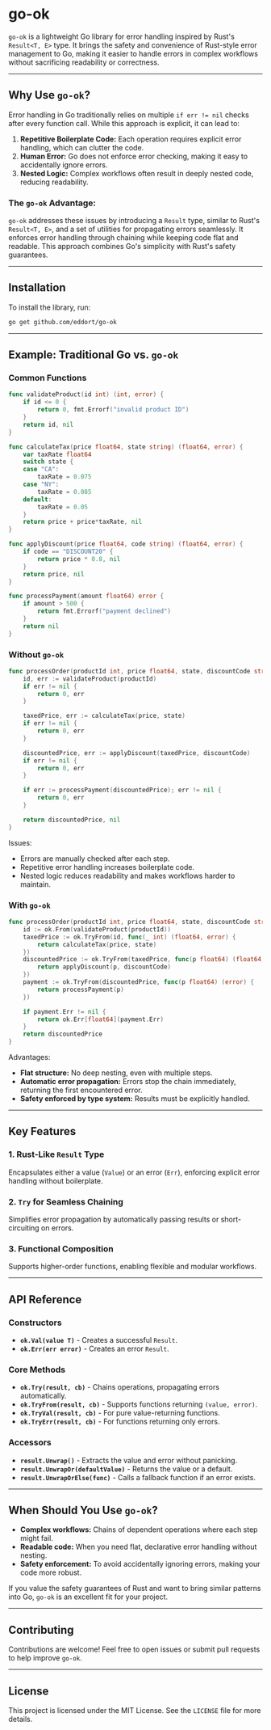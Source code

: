 # go-ok

`go-ok` is a lightweight Go library for error handling inspired by Rust's `Result<T, E>` type. It brings the safety and convenience of Rust-style error management to Go, making it easier to handle errors in complex workflows without sacrificing readability or correctness.

---

## Why Use `go-ok`?

Error handling in Go traditionally relies on multiple `if err != nil` checks after every function call. While this approach is explicit, it can lead to:

1. **Repetitive Boilerplate Code:** Each operation requires explicit error handling, which can clutter the code.
2. **Human Error:** Go does not enforce error checking, making it easy to accidentally ignore errors.
3. **Nested Logic:** Complex workflows often result in deeply nested code, reducing readability.

### The `go-ok` Advantage:
`go-ok` addresses these issues by introducing a `Result` type, similar to Rust's `Result<T, E>`, and a set of utilities for propagating errors seamlessly. It enforces error handling through chaining while keeping code flat and readable. This approach combines Go's simplicity with Rust's safety guarantees.

---

## Installation

To install the library, run:

```bash
go get github.com/eddort/go-ok
```

---

## Example: Traditional Go vs. `go-ok`

### Common Functions
```go
func validateProduct(id int) (int, error) {
    if id <= 0 {
        return 0, fmt.Errorf("invalid product ID")
    }
    return id, nil
}

func calculateTax(price float64, state string) (float64, error) {
    var taxRate float64
    switch state {
    case "CA":
        taxRate = 0.075
    case "NY":
        taxRate = 0.085
    default:
        taxRate = 0.05
    }
    return price + price*taxRate, nil
}

func applyDiscount(price float64, code string) (float64, error) {
    if code == "DISCOUNT20" {
        return price * 0.8, nil
    }
    return price, nil
}

func processPayment(amount float64) error {
    if amount > 500 {
        return fmt.Errorf("payment declined")
    }
    return nil
}
```

### Without `go-ok`
```go
func processOrder(productId int, price float64, state, discountCode string) (float64, error) {
    id, err := validateProduct(productId)
    if err != nil {
        return 0, err
    }

    taxedPrice, err := calculateTax(price, state)
    if err != nil {
        return 0, err
    }

    discountedPrice, err := applyDiscount(taxedPrice, discountCode)
    if err != nil {
        return 0, err
    }

    if err := processPayment(discountedPrice); err != nil {
        return 0, err
    }

    return discountedPrice, nil
}
```

Issues:
- Errors are manually checked after each step.
- Repetitive error handling increases boilerplate code.
- Nested logic reduces readability and makes workflows harder to maintain.

### With `go-ok`
```go
func processOrder(productId int, price float64, state, discountCode string) ok.Result[float64] {
    id := ok.From(validateProduct(productId))
    taxedPrice := ok.TryFrom(id, func(_ int) (float64, error) {
        return calculateTax(price, state)
    })
    discountedPrice := ok.TryFrom(taxedPrice, func(p float64) (float64, error) {
        return applyDiscount(p, discountCode)
    })
    payment := ok.TryFrom(discountedPrice, func(p float64) (error) {
        return processPayment(p)
    })

    if payment.Err != nil {
        return ok.Err[float64](payment.Err)
    }
    return discountedPrice
}
```

Advantages:
- **Flat structure:** No deep nesting, even with multiple steps.
- **Automatic error propagation:** Errors stop the chain immediately, returning the first encountered error.
- **Safety enforced by type system:** Results must be explicitly handled.

---

## Key Features

### 1. Rust-Like `Result` Type

Encapsulates either a value (`Value`) or an error (`Err`), enforcing explicit error handling without boilerplate.

### 2. `Try` for Seamless Chaining

Simplifies error propagation by automatically passing results or short-circuiting on errors.

### 3. Functional Composition

Supports higher-order functions, enabling flexible and modular workflows.

---

## API Reference

### Constructors

- **`ok.Val(value T)`** - Creates a successful `Result`.
- **`ok.Err(err error)`** - Creates an error `Result`.

### Core Methods

- **`ok.Try(result, cb)`** - Chains operations, propagating errors automatically.
- **`ok.TryFrom(result, cb)`** - Supports functions returning `(value, error)`.
- **`ok.TryVal(result, cb)`** - For pure value-returning functions.
- **`ok.TryErr(result, cb)`** - For functions returning only errors.

### Accessors

- **`result.Unwrap()`** - Extracts the value and error without panicking.
- **`result.UnwrapOr(defaultValue)`** - Returns the value or a default.
- **`result.UnwrapOrElse(func)`** - Calls a fallback function if an error exists.

---

## When Should You Use `go-ok`?

- **Complex workflows:** Chains of dependent operations where each step might fail.
- **Readable code:** When you need flat, declarative error handling without nesting.
- **Safety enforcement:** To avoid accidentally ignoring errors, making your code more robust.

If you value the safety guarantees of Rust and want to bring similar patterns into Go, `go-ok` is an excellent fit for your project.

---

## Contributing

Contributions are welcome! Feel free to open issues or submit pull requests to help improve `go-ok`.

---

## License

This project is licensed under the MIT License. See the `LICENSE` file for more details.


